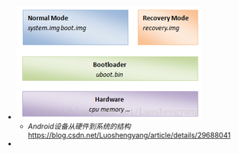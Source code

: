 - ![image.png](../assets/image_1693538516024_0.png)
	- *Android设备从硬件到系统的结构*https://blog.csdn.net/Luoshengyang/article/details/29688041
-